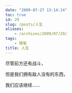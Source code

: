 ```yaml
---
date: "2009-07-27 13:14:14"
toc: true
id: 29
slug: /posts/人生
aliases:
    - /archives/2009/07/29/
tags:
    - 随笔
title: 人生
---
```


尽管前方还有战斗，

但是我们拥有敌人没有的东西，

我们应该继续……